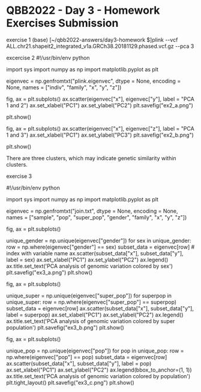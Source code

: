 # QBB2022 - Day 3 - Homework Exercises Submission

exercise 1
(base) [~/qbb2022-answers/day3-homework $]plink --vcf ALL.chr21.shapeit2_integrated_v1a.GRCh38.20181129.phased.vcf.gz --pca 3

excercise 2
#!/usr/bin/env python

import sys
import numpy as np
import matplotlib.pyplot as plt

eigenvec = np.genfromtxt("plink.eigenvec", dtype = None, encoding = None, names = ["indiv", "family", "x", "y", "z"])

fig, ax = plt.subplots()
ax.scatter(eigenvec["x"], eigenvec["y"], label = "PCA 1 and 2")
ax.set_xlabel("PC1")
ax.set_ylabel("PC2")
plt.savefig("ex2_a.png")

plt.show()

fig, ax = plt.subplots()
ax.scatter(eigenvec["x"], eigenvec["z"], label = "PCA 1 and 3")
ax.set_xlabel("PC1")
ax.set_ylabel("PC3")
plt.savefig("ex2_b.png")

plt.show()

There are three clusters, which may indicate genetic similarity within clusters.

exercise 3

#!/usr/bin/env python

import sys
import numpy as np
import matplotlib.pyplot as plt

eigenvec = np.genfromtxt("join.txt", dtype = None, encoding = None, names = ["sample", "pop", "super_pop", "gender", "family", "x", "y", "z"])

fig, ax = plt.subplots()

unique_gender = np.unique(eigenvec["gender"])
for sex in unique_gender:
    row = np.where(eigenvec["gender"] == sex)
    subset_data = eigenvec[row] # index with variable name
    ax.scatter(subset_data["x"], subset_data["y"], label = sex)
ax.set_xlabel("PC1")
ax.set_ylabel("PC2")
ax.legend()
ax.title.set_text('PCA analysis of genomic variation colored by sex')
plt.savefig("ex3_a.png")
plt.show()

fig, ax = plt.subplots()

unique_super = np.unique(eigenvec["super_pop"])
for superpop in unique_super:
    row = np.where(eigenvec["super_pop"] == superpop)
    subset_data = eigenvec[row] 
    ax.scatter(subset_data["x"], subset_data["y"], label = superpop)
ax.set_xlabel("PC1")
ax.set_ylabel("PC2")
ax.legend()
ax.title.set_text('PCA analysis of genomic variation colored by super population')
plt.savefig("ex3_b.png")
plt.show()

fig, ax = plt.subplots()

unique_pop = np.unique(eigenvec["pop"])
for pop in unique_pop:
    row = np.where(eigenvec["pop"] == pop)
    subset_data = eigenvec[row] 
    ax.scatter(subset_data["x"], subset_data["y"], label = pop)
ax.set_xlabel("PC1")
ax.set_ylabel("PC2")
ax.legend(bbox_to_anchor=(1, 1))
ax.title.set_text('PCA analysis of genomic variation colored by population')
plt.tight_layout()
plt.savefig("ex3_c.png")
plt.show()

